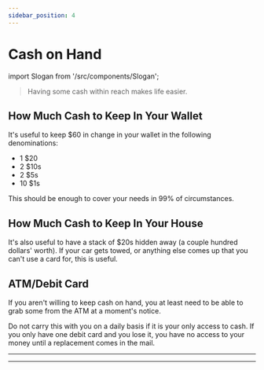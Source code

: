 ```yaml
---
sidebar_position: 4
---
```


# Cash on Hand

import Slogan from '/src/components/Slogan';

>Having some cash within reach makes life easier.

## How Much Cash to Keep In Your Wallet

It's useful to keep $60 in change in your wallet in the following denominations:
- 1 $20
- 2 $10s
- 2 $5s
- 10 $1s

This should be enough to cover your needs in 99% of circumstances.

## How Much Cash to Keep In Your House

It's also useful to have a stack of $20s hidden away (a couple hundred dollars' worth). If your car gets towed, or anything else comes up that you can't use a card for, this is useful.

## ATM/Debit Card

If you aren't willing to keep cash on hand, you at least need to be able to grab some from the ATM at a moment's notice.

Do not carry this with you on a daily basis if it is your only access to cash. If you only have one debit card and you lose it, you have no access to your money until a replacement comes in the mail.

---
<Slogan/>

---